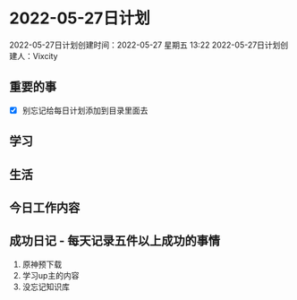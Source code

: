 # 2022-05-27日计划

2022-05-27日计划创建时间：2022-05-27 星期五  13:22
2022-05-27日计划创建人：Vixcity

## 重要的事
- [x] 别忘记给每日计划添加到目录里面去

## 学习

## 生活

## 今日工作内容

## 成功日记 - 每天记录五件以上成功的事情
1. 原神预下载
2. 学习up主的内容
3. 没忘记知识库
